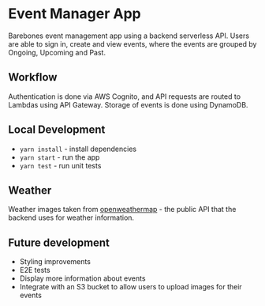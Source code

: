 # Event Manager App

Barebones event management app using a backend serverless API. Users are able to sign in, create and view events, where the events are grouped by Ongoing, Upcoming and Past.

## Workflow
Authentication is done via AWS Cognito, and API requests are routed to Lambdas using API Gateway. Storage of events is done using DynamoDB.

## Local Development
* `yarn install` - install dependencies 
* `yarn start` - run the app
* `yarn test` - run unit tests

## Weather
Weather images taken from [openweathermap](https://openweathermap.org/weather-conditions#Icon-list) - the public API that the backend uses for weather information.

## Future development
* Styling improvements 
* E2E tests
* Display more information about events
* Integrate with an S3 bucket to allow users to upload images for their events
